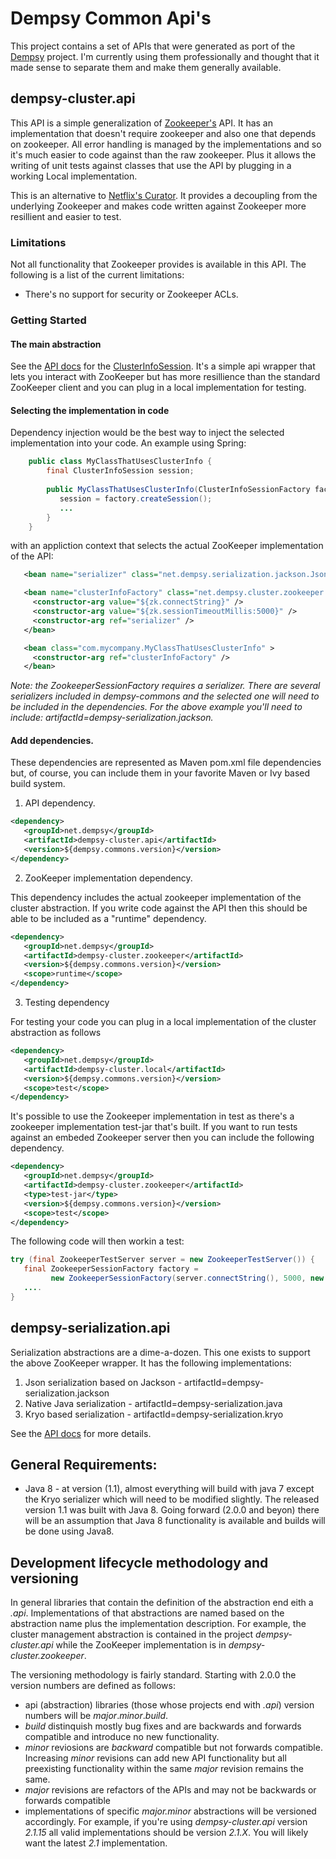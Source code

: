 # Dempsy Common Api's

This project contains a set of APIs that were generated as port of the [Dempsy](http://dempsy.github.com/Dempsy/#overview) project. I'm currently using them professionally and thought that it made sense to separate them and make them generally available.

## dempsy-cluster.api

This API is a simple generalization of [Zookeeper's](https://zookeeper.apache.org/) API. It has an implementation that doesn't require zookeeper and also one that depends on zookeeper. All error handling is managed by the implementations and so it's much easier to code against than the raw zookeeper. Plus it allows the writing of unit tests against classes that use the API by plugging in a working Local implementation.

This is an alternative to [Netflix's Curator](http://curator.apache.org/). It provides a decoupling from the underlying Zookeeper and makes code written against Zookeeper more resillient and easier to test.

### Limitations

Not all functionality that Zookeeper provides is available in this API. The following is a list of the current limitations:

  * There's no support for security or Zookeeper ACLs.

### Getting Started

#### The main abstraction

See the [API docs](http://dempsy.github.io/Dempsy/dempsy-commons/1.1/) for the [ClusterInfoSession](http://dempsy.github.io/Dempsy/dempsy-commons/1.1/net/dempsy/cluster/ClusterInfoSession.html). It's a simple api wrapper that lets you interact with ZooKeeper but has more resillience than the standard ZooKeeper client and you can plug in a local implementation for testing.

#### Selecting the implementation in code

Dependency injection would be the best way to inject the selected implementation into your code. An example using Spring:

```java
    public class MyClassThatUsesClusterInfo {
        final ClusterInfoSession session;
        
        public MyClassThatUsesClusterInfo(ClusterInfoSessionFactory factory) {
           session = factory.createSession();
           ...
        }
    }
```

with an appliction context that selects the actual ZooKeeper implementation of the API:

```xml
   <bean name="serializer" class="net.dempsy.serialization.jackson.JsonSerializer" />

   <bean name="clusterInfoFactory" class="net.dempsy.cluster.zookeeper.ZookeeperSessionFactory" >
     <constructor-arg value="${zk.connectString}" />
     <constructor-arg value="${zk.sessionTimeoutMillis:5000}" />
     <constructor-arg ref="serializer" />
   </bean>

   <bean class="com.mycompany.MyClassThatUsesClusterInfo" >
     <constructor-arg ref="clusterInfoFactory" />
   </bean>
```

*Note: the ZookeeperSessionFactory requires a serializer. There are several serializers included in dempsy-commons and the selected one will need to be included in the dependencies. For the above example you'll need to include: artifactId=dempsy-serialization.jackson.*

#### Add dependencies.

These dependencies are represented as Maven pom.xml file dependencies but, of course, you can include them in your favorite Maven or Ivy based build system.

1. API dependency.

```xml
<dependency>
   <groupId>net.dempsy</groupId>
   <artifactId>dempsy-cluster.api</artifactId>
   <version>${dempsy.commons.version}</version>
</dependency>
```

  2. ZooKeeper implementation dependency.

This dependency includes the actual zookeeper implementation of the cluster abstraction. If you write code against the API then this should be able to be included as a "runtime" dependency.

```xml
<dependency>
   <groupId>net.dempsy</groupId>
   <artifactId>dempsy-cluster.zookeeper</artifactId>
   <version>${dempsy.commons.version}</version>
   <scope>runtime</scope>
</dependency>
```

  3. Testing dependency

For testing your code you can plug in a local implementation of the cluster abstraction as follows

```xml
<dependency>
   <groupId>net.dempsy</groupId>
   <artifactId>dempsy-cluster.local</artifactId>
   <version>${dempsy.commons.version}</version>
   <scope>test</scope>
</dependency>
```

It's possible to use the Zookeeper implementation in test as there's a zookeeper implementation test-jar that's built. If you want to run tests against an embeded Zookeeper server then you can include the following dependency.

```xml
<dependency>
   <groupId>net.dempsy</groupId>
   <artifactId>dempsy-cluster.zookeeper</artifactId>
   <type>test-jar</type>
   <version>${dempsy.commons.version}</version>
   <scope>test</scope>
</dependency>
```

The following code will then workin a test:

```java
try (final ZookeeperTestServer server = new ZookeeperTestServer()) {
   final ZookeeperSessionFactory factory = 
         new ZookeeperSessionFactory(server.connectString(), 5000, new JsonSerializer());
   ....
}
```

## dempsy-serialization.api

Serialization abstractions are a dime-a-dozen. This one exists to support the above ZooKeeper wrapper. It has the following implementations:

  1. Json serialization based on Jackson - artifactId=dempsy-serialization.jackson
  2. Native Java serialization - artifactId=dempsy-serialization.java
  3. Kryo based serialization - artifactId=dempsy-serialization.kryo

See the [API docs](http://dempsy.github.io/Dempsy/dempsy-commons/1.1/) for more details.

## General Requirements:

  * Java 8 - at version (1.1), almost everything will build with java 7 except the Kryo serializer which will need to be modified slightly. The released version 1.1 was built with Java 8. Going forward (2.0.0 and beyon) there will be an assumption that Java 8 functionality is available and builds will be done using Java8.

## Development lifecycle methodology and versioning

In general libraries that contain the definition of the abstraction end eith a *.api*. Implementations of that abstractions are named based on the abstraction name plus the implementation description. For example, the cluster management abstraction is contained in the project *dempsy-cluster.api* while the ZooKeeper implementation is in *dempsy-cluster.zookeeper*.

The versioning methodology is fairly standard. Starting with 2.0.0 the version numbers are defined as follows:

  * api (abstraction) libraries (those whose projects end with *.api*) version numbers will be *major*.*minor*.*build*.
  * *build* distinquish mostly bug fixes and are backwards and forwards compatible and introduce no new functionality.
  * *minor* reviosions are *backward* compatible but not forwards compatible. Increasing *minor* revisions can add new API functionality but all preexisting functionality within the same *major* revision remains the same.
  * *major* revisions are refactors of the APIs and may not be backwards or forwards compatible
  * implementations of specific *major.minor* abstractions will be versioned accordingly. For example, if you're using *dempsy-cluster.api* version *2.1.15* all valid implementations should be version *2.1.X*. You will likely want the latest *2.1* implementation.



